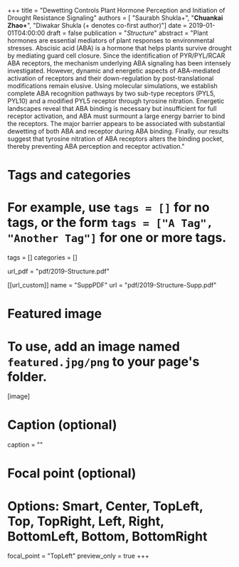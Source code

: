 +++
title = "Dewetting Controls Plant Hormone Perception and Initiation of Drought Resistance Signaling"
authors = [ "Saurabh Shukla+", "**Chuankai Zhao+**", "Diwakar Shukla (+ denotes co-first author)"]
date = 2019-01-01T04:00:00
draft = false
publication = "*Structure*"
abstract    = "Plant hormones are essential mediators of plant responses to environmental stresses. Abscisic acid (ABA) is a hormone that helps plants survive drought by mediating guard cell closure. Since the identification of PYR/PYL/RCAR ABA receptors, the mechanism underlying ABA signaling has been intensely investigated. However, dynamic and energetic aspects of ABA-mediated activation of receptors and their down-regulation by post-translational modifications remain elusive. Using molecular simulations, we establish complete ABA recognition pathways by two sub-type receptors (PYL5, PYL10) and a modified PYL5 receptor through tyrosine nitration. Energetic landscapes reveal that ABA binding is necessary but insufficient for full receptor activation, and ABA must surmount a large energy barrier to bind the receptors. The major barrier appears to be associated with substantial dewetting of both ABA and receptor during ABA binding. Finally, our results suggest that tyrosine nitration of ABA receptors alters the binding pocket, thereby preventing ABA perception and receptor activation."

# Tags and categories
# For example, use `tags = []` for no tags, or the form `tags = ["A Tag", "Another Tag"]` for one or more tags.
tags = []
categories = []

url_pdf = "pdf/2019-Structure.pdf"

[[url_custom]]
  name = "SuppPDF"
  url  = "pdf/2019-Structure-Supp.pdf"

# Featured image
# To use, add an image named `featured.jpg/png` to your page's folder. 
[image]
  # Caption (optional)
  caption = ""

  # Focal point (optional)
  # Options: Smart, Center, TopLeft, Top, TopRight, Left, Right, BottomLeft, Bottom, BottomRight
  focal_point = "TopLeft"
  preview_only = true
+++
